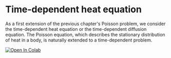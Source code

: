 # Time-dependent heat equation
As a first extension of the previous chapter's Poisson problem, we consider the time-dependent heat equation or the time-dependent diffusion equation. The Poisson equation, which describes the stationary distribution of heat in a body, is naturally extended to a time-dependent problem.

[![Open In Colab](https://colab.research.google.com/assets/colab-badge.svg)](https://colab.research.google.com/github/IgorBaratta/FEniCSxCourse/blob/main/Problem2_PoissonTransient/heat_eq.ipynb)
